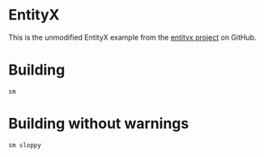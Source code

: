 # EntityX

This is the unmodified EntityX example from the [entityx project](https://github.com/alecthomas/entityx/tree/master/examples) on GitHub.

# Building

    sm

# Building without warnings

    sm sloppy
